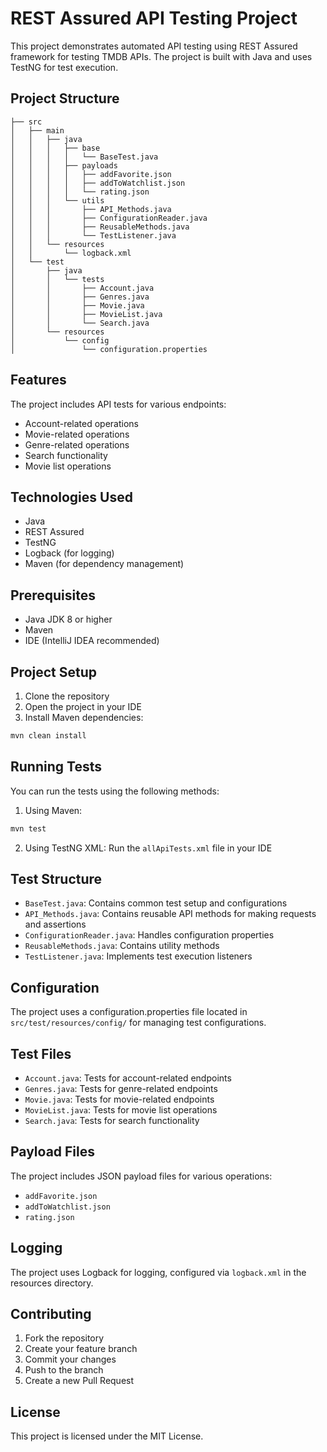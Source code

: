 # REST Assured API Testing Project

This project demonstrates automated API testing using REST Assured framework for testing TMDB APIs. The project is built with Java and uses TestNG for test execution.

## Project Structure

```
├── src
│   ├── main
│   │   ├── java
│   │   │   ├── base
│   │   │   │   └── BaseTest.java
│   │   │   ├── payloads
│   │   │   │   ├── addFavorite.json
│   │   │   │   ├── addToWatchlist.json
│   │   │   │   └── rating.json
│   │   │   └── utils
│   │   │       ├── API_Methods.java
│   │   │       ├── ConfigurationReader.java
│   │   │       ├── ReusableMethods.java
│   │   │       └── TestListener.java
│   │   └── resources
│   │       └── logback.xml
│   └── test
│       ├── java
│       │   └── tests
│       │       ├── Account.java
│       │       ├── Genres.java
│       │       ├── Movie.java
│       │       ├── MovieList.java
│       │       └── Search.java
│       └── resources
│           └── config
│               └── configuration.properties
```

## Features

The project includes API tests for various endpoints:

- Account-related operations
- Movie-related operations
- Genre-related operations
- Search functionality
- Movie list operations

## Technologies Used

- Java
- REST Assured
- TestNG
- Logback (for logging)
- Maven (for dependency management)

## Prerequisites

- Java JDK 8 or higher
- Maven
- IDE (IntelliJ IDEA recommended)

## Project Setup

1. Clone the repository
2. Open the project in your IDE
3. Install Maven dependencies:
```bash
mvn clean install
```

## Running Tests

You can run the tests using the following methods:

1. Using Maven:
```bash
mvn test
```

2. Using TestNG XML:
Run the `allApiTests.xml` file in your IDE

## Test Structure

- `BaseTest.java`: Contains common test setup and configurations
- `API_Methods.java`: Contains reusable API methods for making requests and assertions
- `ConfigurationReader.java`: Handles configuration properties
- `ReusableMethods.java`: Contains utility methods
- `TestListener.java`: Implements test execution listeners

## Configuration

The project uses a configuration.properties file located in `src/test/resources/config/` for managing test configurations.

## Test Files

- `Account.java`: Tests for account-related endpoints
- `Genres.java`: Tests for genre-related endpoints
- `Movie.java`: Tests for movie-related endpoints
- `MovieList.java`: Tests for movie list operations
- `Search.java`: Tests for search functionality

## Payload Files

The project includes JSON payload files for various operations:
- `addFavorite.json`
- `addToWatchlist.json`
- `rating.json`

## Logging

The project uses Logback for logging, configured via `logback.xml` in the resources directory.

## Contributing

1. Fork the repository
2. Create your feature branch
3. Commit your changes
4. Push to the branch
5. Create a new Pull Request

## License

This project is licensed under the MIT License.

